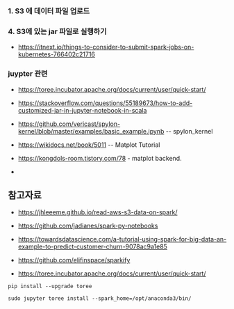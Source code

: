 ### 1. S3 에 데이터 파일 업로드 ###




### 4. S3에 있는 jar 파일로 실행하기 ### 

* https://itnext.io/things-to-consider-to-submit-spark-jobs-on-kubernetes-766402c21716


### juypter 관련 ###
* https://toree.incubator.apache.org/docs/current/user/quick-start/
* https://stackoverflow.com/questions/55189673/how-to-add-customized-jar-in-jupyter-notebook-in-scala


* https://github.com/vericast/spylon-kernel/blob/master/examples/basic_example.ipynb    -- spylon_kernel 

* https://wikidocs.net/book/5011 -- Matplot Tutorial
* https://kongdols-room.tistory.com/78 - matplot backend.
* 
## 참고자료 ##

* https://jhleeeme.github.io/read-aws-s3-data-on-spark/
* https://github.com/jadianes/spark-py-notebooks
* https://towardsdatascience.com/a-tutorial-using-spark-for-big-data-an-example-to-predict-customer-churn-9078ac9a1e85
* https://github.com/elifinspace/sparkify



* https://toree.incubator.apache.org/docs/current/user/quick-start/
```
pip install --upgrade toree

sudo jupyter toree install --spark_home=/opt/anaconda3/bin/
```
